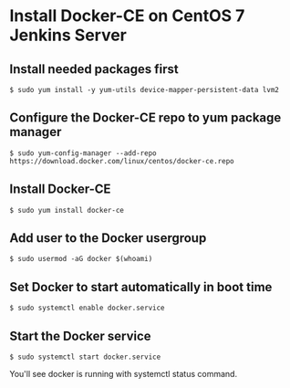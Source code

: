 # Install Docker-CE on CentOS 7 Jenkins Server

## Install needed packages first

```console
$ sudo yum install -y yum-utils device-mapper-persistent-data lvm2
```

## Configure the Docker-CE repo to yum package manager

```console
$ sudo yum-config-manager --add-repo https://download.docker.com/linux/centos/docker-ce.repo
```

## Install Docker-CE

```console
$ sudo yum install docker-ce
```

## Add user to the Docker usergroup

```console
$ sudo usermod -aG docker $(whoami)
```

## Set Docker to start automatically in boot time

```console
$ sudo systemctl enable docker.service
```

## Start the Docker service

```console
$ sudo systemctl start docker.service
```

You'll see docker is running with systemctl status command.